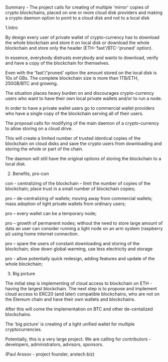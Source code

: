 Summary - The project calls for creating of multiple 'mirror' copies of crypto blockchains, placed on one or more cloud disk providers and making  a crypto daemon option to point to a cloud disk and not to a local disk


1.Intro

By design every user of private wallet of crypto-currency has to download the whole blockchain and store it on local disk or download the whole blockchain and store only the header (ETH-'fast'/BTC-'pruned' option).

In essence, everybody distrusts everybody and wants to download, verify and have a copy of the blockchain for themselves.

Even with the 'fast'/'pruned' option the amount stored on the local disk is 10s of GBs. The complete blockchain size is more than 1TB/ETH, 250GB/BTC and growing.

The situation places heavy burden on and discourages crypto-currency users who want to have their own local private wallets and/or to run a node. 

In order to have a private wallet users go to commercial wallet providers who have a single copy of the blockchain serving all of their users.  

The proposal calls for modifying of the main daemon of a crypto-currency to allow storing on a cloud drive.

This will create a limited number of trusted identical copies of the blockchain on cloud disks and save the crypto users from downloading and storing the whole or part of the chain.

The daemon will still have the original options of storing the blockchain to a local disk.



2. Benefits, pro-con

con - centralizing of the blockchain – limit the number of copies of the blockchain; place trust in a small number of blockchain copies;

pro – de-centralizing of wallets; moving away from commercial wallets; mass adoption of light private wallets from ordinary users; 

pro – every wallet can be a temporary node; 

pro – growth of permanent nodes; without the need to store large amount of data an user can consider running a light node on an arm system (raspberry pi) using home internet connection.

pro – spare the users of constant downloading and storing of the blockchain; slow down global warming, use less electricity and storage

pro - allow potentially quick redesign, adding features and update of the whole blockchain; 



3. Big picture

The initial step is implementing of cloud access to blockchain on ETH - having the largest blockchain. The next step is to propose and implement cloud access to ERC20 (and later) compatible blockchains, who are not on the Etereum chain and have their own wallets and blockchains. 

After this will come the implementation on BTC and other de-centalized blockchains.

The 'big picture' is creating of a light unified wallet for multiple cryptocurrencies. 

Potentially, this is a very large project. We are calling for contributors - developers, administrators, advisors, sponsors.

(Paul Arssov - project founder, arstech.biz)
